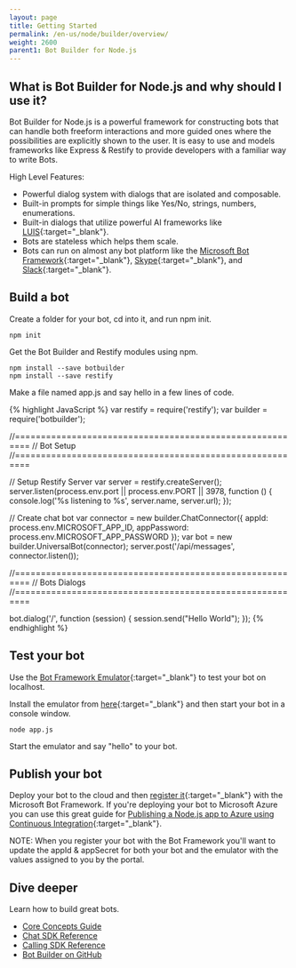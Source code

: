 ```yaml
---
layout: page
title: Getting Started
permalink: /en-us/node/builder/overview/
weight: 2600
parent1: Bot Builder for Node.js
---
```


## What is Bot Builder for Node.js and why should I use it?
Bot Builder for Node.js is a powerful framework for constructing bots that can handle both freeform interactions and more guided ones where the possibilities are explicitly shown to the user. It is easy to use and models frameworks like Express & Restify to provide developers with a familiar way to write Bots.

High Level Features:

* Powerful dialog system with dialogs that are isolated and composable.
* Built-in prompts for simple things like Yes/No, strings, numbers, enumerations.
* Built-in dialogs that utilize powerful AI frameworks like [LUIS](http://luis.ai){:target="_blank"}.
* Bots are stateless which helps them scale.
* Bots can run on almost any bot platform like the [Microsoft Bot Framework](http://botframework.com){:target="_blank"}, [Skype](http://skype.com){:target="_blank"}, and [Slack](http://slack.com){:target="_blank"}.

## Build a bot
Create a folder for your bot, cd into it, and run npm init.

    npm init
    
Get the Bot Builder and Restify modules using npm.

    npm install --save botbuilder
    npm install --save restify

Make a file named app.js and say hello in a few lines of code.
 
{% highlight JavaScript %}
var restify = require('restify');
var builder = require('botbuilder');

//=========================================================
// Bot Setup
//=========================================================

// Setup Restify Server
var server = restify.createServer();
server.listen(process.env.port || process.env.PORT || 3978, function () {
   console.log('%s listening to %s', server.name, server.url); 
});
  
// Create chat bot
var connector = new builder.ChatConnector({
    appId: process.env.MICROSOFT_APP_ID,
    appPassword: process.env.MICROSOFT_APP_PASSWORD
});
var bot = new builder.UniversalBot(connector);
server.post('/api/messages', connector.listen());

//=========================================================
// Bots Dialogs
//=========================================================

bot.dialog('/', function (session) {
    session.send("Hello World");
});
{% endhighlight %}

## Test your bot
Use the [Bot Framework Emulator](/en-us/tools/bot-framework-emulator/){:target="_blank"} to test your bot on localhost. 

Install the emulator from [here](https://aka.ms/bf-bc-emulator){:target="_blank"} and then start your bot in a console window.

    node app.js
    
Start the emulator and say "hello" to your bot.

## Publish your bot
Deploy your bot to the cloud and then [register it](/en-us/csharp/builder/sdkreference/gettingstarted.html#registering){:target="_blank"} with the Microsoft Bot Framework. If you're deploying your bot to Microsoft Azure you can use this great guide for [Publishing a Node.js app to Azure using Continuous Integration](https://blogs.msdn.microsoft.com/sarahsays/2015/08/31/building-your-first-node-js-app-and-publishing-to-azure/){:target="_blank"}.

NOTE: When you register your bot with the Bot Framework you'll want to update the appId & appSecret for both your bot and the emulator with the values assigned to you by the portal.

## Dive deeper
Learn how to build great bots.

* [Core Concepts Guide](/en-us/node/builder/guides/core-concepts/)
* [Chat SDK Reference](/en-us/node/builder/chat-reference/modules/_botbuilder_d_.html)
* [Calling SDK Reference](/en-us/node/builder/calling-reference/modules/_botbuilder_d_.html)
* [Bot Builder on GitHub](https://github.com/Microsoft/BotBuilder)
